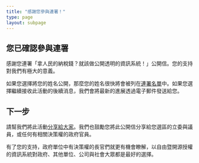 ```yaml
---
title: "感謝您參與連署！"
type: page
layout: subpage
---
```


## 您已確認參與連署

感謝您連署「拿人民的納稅錢？就該做公開透明的資訊系統！」公開信。您的支持對我們有極大的意義。

如果您選擇將您的姓名公開，那麼您的姓名很快將會被列在[連署名單](../all-signatures)中。如果您選擇繼續接收此活動的後續消息，我們會將最新的進展透過電子郵件發送給您。

## 下一步

請幫我們將此活動[分享給大家](../../#spread)。我們也鼓勵您將此公開信分享給您選區的立委與議員，或任何有相關決策權的政府官員。

有了您的支持，政府單位中有決策權的長官們就更有機會瞭解，以自由暨開源授權的資訊系統對政府、其他單位、公司與社會大眾都是最好的選擇。
